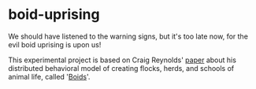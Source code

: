 # boid-uprising
We should have listened to the warning signs, but it's too late now, for the evil boid uprising is upon us!

This experimental project is based on Craig Reynolds' [paper](https://www.red3d.com/cwr/papers/1987/boids.html) about his distributed behavioral model of creating flocks, herds, and schools of animal life, called '[Boids](https://www.red3d.com/cwr/boids/)'.
